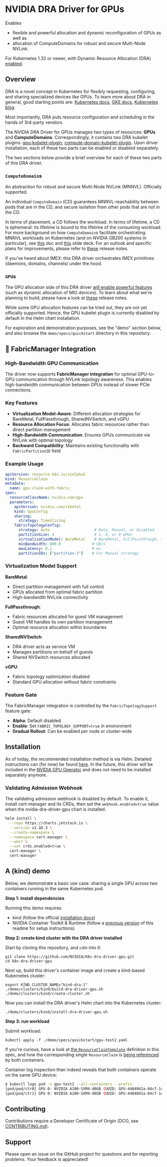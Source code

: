 # NVIDIA DRA Driver for GPUs

Enables

* flexible and powerful allocation and dynamic reconfiguration of GPUs as well as
* allocation of ComputeDomains for robust and secure Multi-Node NVLink.

For Kubernetes 1.32 or newer, with Dynamic Resource Allocation (DRA) [enabled](https://kubernetes.io/docs/concepts/scheduling-eviction/dynamic-resource-allocation/#enabling-dynamic-resource-allocation).

## Overview

DRA is a novel concept in Kubernetes for flexibly requesting, configuring, and sharing specialized devices like GPUs.
To learn more about DRA in general, good starting points are: [Kubernetes docs](https://kubernetes.io/docs/concepts/scheduling-eviction/dynamic-resource-allocation/), [GKE docs](https://cloud.google.com/kubernetes-engine/docs/concepts/about-dynamic-resource-allocation), [Kubernetes blog](https://kubernetes.io/blog/2025/05/01/kubernetes-v1-33-dra-updates/).

Most importantly, DRA puts resource configuration and scheduling in the hands of 3rd-party vendors.

The NVIDIA DRA Driver for GPUs manages two types of resources: **GPUs** and **ComputeDomains**. Correspondingly, it contains two DRA kubelet plugins: [gpu-kubelet-plugin](https://github.com/NVIDIA/k8s-dra-driver-gpu/tree/main/cmd/gpu-kubelet-plugin), [compute-domain-kubelet-plugin](https://github.com/NVIDIA/k8s-dra-driver-gpu/tree/main/cmd/compute-domain-kubelet-plugin). Upon driver installation, each of these two parts can be enabled or disabled separately.

The two sections below provide a brief overview for each of these two parts of this DRA driver.

### `ComputeDomain`s

An abstraction for robust and secure Multi-Node NVLink (MNNVL). Officially supported.

An individual `ComputeDomain` (CD) guarantees MNNVL-reachability between pods that are _in_ the CD, and secure isolation from other pods that are _not in_ the CD.

In terms of placement, a CD follows the workload. In terms of lifetime, a CD is ephemeral: its lifetime is bound to the lifetime of the consuming workload.
For more background on how `ComputeDomain`s facilitate orchestrating MNNVL workloads on Kubernetes (and on NVIDIA GB200 systems in particular), see [this](https://docs.google.com/document/d/1PrdDofsPFVJuZvcv-vtlI9n2eAh-YVf_fRQLIVmDwVY/edit?tab=t.0#heading=h.qkogm924v5so) doc and [this](https://docs.google.com/presentation/d/1Xupr8IZVAjs5bNFKJnYaK0LE7QWETnJjkz6KOfLu87E/edit?pli=1&slide=id.g28ac369118f_0_1647#slide=id.g28ac369118f_0_1647) slide deck.
For an outlook and specific plans for improvements, please refer to [these](https://github.com/NVIDIA/k8s-dra-driver-gpu/releases/tag/v25.3.0-rc.3) release notes.

If you've heard about IMEX: this DRA driver orchestrates IMEX primitives (daemons, domains, channels) under the hood.

### `GPU`s

The GPU allocation side of this DRA driver [will enable powerful features](https://docs.google.com/document/d/1BNWqgx_SmZDi-va_V31v3DnuVwYnF2EmN7D-O_fB6Oo) (such as dynamic allocation of MIG devices).
To learn about what we're planning to build, please have a look at [these](https://github.com/NVIDIA/k8s-dra-driver-gpu/releases/tag/v25.3.0-rc.3) release notes.

While some GPU allocation features can be tried out, they are not yet officially supported.
Hence, the GPU kubelet plugin is currently disabled by default in the Helm chart installation.

For exploration and demonstration purposes, see the "demo" section below, and also browse the `demo/specs/quickstart` directory in this repository.

## 🔗 FabricManager Integration

### High-Bandwidth GPU Communication

The driver now supports **FabricManager integration** for optimal GPU-to-GPU communication through NVLink topology awareness. This enables high-bandwidth communication between GPUs instead of slower PCIe connections.

### Key Features

- **Virtualization Model-Aware**: Different allocation strategies for BareMetal, FullPassthrough, SharedNVSwitch, and vGPU
- **Resource Allocation Focus**: Allocates fabric resources rather than direct partition management
- **High-Bandwidth Communication**: Ensures GPUs communicate via NVLink with optimal topology
- **Backward Compatibility**: Maintains existing functionality with `FabricPartitionID` field

### Example Usage

```yaml
apiVersion: resource.k8s.io/v1alpha2
kind: ResourceClaim
metadata:
  name: gpu-claim-with-fabric
spec:
  resourceClassName: nvidia.com/gpu
  parameters:
    apiVersion: nvidia.com/v1beta1
    kind: GpuConfig
    sharing:
      strategy: TimeSlicing
    fabricTopologyConfig:
      strategy: Auto                    # Auto, Manual, or Disabled
      partitionSize: 4                  # 2, 4, or 8 GPUs
      virtualizationModel: BareMetal    # BareMetal, FullPassthrough, SharedNVSwitch, VGPU
      minBandwidth: 600.0              # GB/s
      maxLatency: 0.1                  # ms
      partitionIDs: ["partition-1"]    # For Manual strategy
```

### Virtualization Model Support

**BareMetal**:
- Direct partition management with full control
- GPUs allocated from optimal fabric partition
- High-bandwidth NVLink connectivity

**FullPassthrough**:
- Fabric resources allocated for guest VM management
- Guest VM handles its own partition management
- Optimal resource allocation within boundaries

**SharedNVSwitch**:
- DRA driver acts as service VM
- Manages partitions on behalf of guests
- Shared NVSwitch resources allocated

**vGPU**:
- Fabric topology optimization disabled
- Standard GPU allocation without fabric constraints

### Feature Gate

The FabricManager integration is controlled by the `FabricTopologySupport` feature gate:
- **Alpha**: Default disabled
- **Enable**: Set `FABRIC_TOPOLOGY_SUPPORT=true` in environment
- **Gradual Rollout**: Can be enabled per node or cluster-wide

## Installation

As of today, the recommended installation method is via Helm.
Detailed instructions can (for now) be found [here](https://github.com/NVIDIA/k8s-dra-driver-gpu/discussions/249).
In the future, this driver will be included in the [NVIDIA GPU Operator](https://github.com/NVIDIA/gpu-operator) and does not need to be installed separately anymore.

### Validating Admission Webhook

The validating admission webhook is disabled by default. To enable it, install cert-manager and its CRDs, then set the `webhook.enabled=true` value when the nvidia-dra-driver-gpu chart is installed.

```bash
helm install \
  --repo https://charts.jetstack.io \
  --version v1.16.3 \
  --create-namespace \
  --namespace cert-manager \
  --wait \
  --set crds.enabled=true \
  cert-manager \
  cert-manager
```

## A (kind) demo

Below, we demonstrate a basic use case: sharing a single GPU across two containers running in the same Kubernetes pod.

**Step 1: install dependencies**

Running this demo requires
* kind (follow the official [installation docs](https://kind.sigs.k8s.io/docs/user/quick-start/#installation))
* NVIDIA Container Toolkit & Runtime (follow a [previous version](https://github.com/NVIDIA/k8s-dra-driver-gpu/blob/5a4717f1ea613ad47bafccb467582bf2425f20f1/README.md#demo) of this readme for setup instructions)

**Step 2: create kind cluster with the DRA driver installed**

Start by cloning this repository, and `cd`in into it:

```console
git clone https://github.com/NVIDIA/k8s-dra-driver-gpu.git
cd k8s-dra-driver-gpu
```

Next up, build this driver's container image and create a kind-based Kubernetes cluster:

```console
export KIND_CLUSTER_NAME="kind-dra-1"
./demo/clusters/kind/build-dra-driver-gpu.sh
./demo/clusters/kind/create-cluster.sh
```

Now you can install the DRA driver's Helm chart into the Kubernetes cluster:

```console
./demo/clusters/kind/install-dra-driver-gpu.sh
```

**Step 3: run workload**

Submit workload:

```console
kubectl apply -f ./demo/specs/quickstart/gpu-test2.yaml
```

If you're curious, have a look at [the `ResourceClaimTemplate`](https://github.com/jgehrcke/k8s-dra-driver-gpu/blob/526130fbaa3c8f5b1f6dcfd9ef01c9bdd5c229fe/demo/specs/quickstart/gpu-test2.yaml#L12) definition in this spec, and how the corresponding _single_ `ResourceClaim` is [being referenced](https://github.com/jgehrcke/k8s-dra-driver-gpu/blob/526130fbaa3c8f5b1f6dcfd9ef01c9bdd5c229fe/demo/specs/quickstart/gpu-test2.yaml#L46) by both containers.

Container log inspection then indeed reveals that both containers operate on the same GPU device:

```bash
$ kubectl logs pod -n gpu-test2 --all-containers --prefix
[pod/pod/ctr0] GPU 0: NVIDIA A100-SXM4-40GB (UUID: GPU-4404041a-04cf-1ccf-9e70-f139a9b1e23c)
[pod/pod/ctr1] GPU 0: NVIDIA A100-SXM4-40GB (UUID: GPU-4404041a-04cf-1ccf-9e70-f139a9b1e23c)
```

## Contributing

Contributions require a Developer Certificate of Origin (DCO, see [CONTRIBUTING.md](https://github.com/NVIDIA/k8s-dra-driver-gpu/blob/main/CONTRIBUTING.md)).

## Support

Please open an issue on the GitHub project for questions and for reporting problems.
Your feedback is appreciated!
